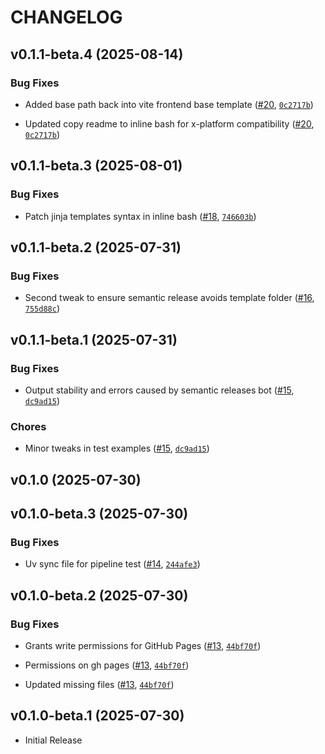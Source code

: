 # CHANGELOG

<!-- version list -->

## v0.1.1-beta.4 (2025-08-14)

### Bug Fixes

- Added base path back into vite frontend base template
  ([#20](https://github.com/algorandfoundation/algokit-templates/pull/20),
  [`0c2717b`](https://github.com/algorandfoundation/algokit-templates/commit/0c2717b72beed8195d7f10494376703544881160))

- Updated copy readme to inline bash for x-platform compatibility
  ([#20](https://github.com/algorandfoundation/algokit-templates/pull/20),
  [`0c2717b`](https://github.com/algorandfoundation/algokit-templates/commit/0c2717b72beed8195d7f10494376703544881160))


## v0.1.1-beta.3 (2025-08-01)

### Bug Fixes

- Patch jinja templates syntax in inline bash
  ([#18](https://github.com/algorandfoundation/algokit-templates/pull/18),
  [`746603b`](https://github.com/algorandfoundation/algokit-templates/commit/746603b44626f69245083cb61392ce2ab24d2b5c))


## v0.1.1-beta.2 (2025-07-31)

### Bug Fixes

- Second tweak to ensure semantic release avoids template folder
  ([#16](https://github.com/algorandfoundation/algokit-templates/pull/16),
  [`755d88c`](https://github.com/algorandfoundation/algokit-templates/commit/755d88c80f24ab0fb85f549905abe87a3d002749))


## v0.1.1-beta.1 (2025-07-31)

### Bug Fixes

- Output stability and errors caused by semantic releases bot
  ([#15](https://github.com/algorandfoundation/algokit-templates/pull/15),
  [`dc9ad15`](https://github.com/algorandfoundation/algokit-templates/commit/dc9ad15d34e58a212f63fa5a13c324639fccc15f))

### Chores

- Minor tweaks in test examples
  ([#15](https://github.com/algorandfoundation/algokit-templates/pull/15),
  [`dc9ad15`](https://github.com/algorandfoundation/algokit-templates/commit/dc9ad15d34e58a212f63fa5a13c324639fccc15f))


## v0.1.0 (2025-07-30)


## v0.1.0-beta.3 (2025-07-30)

### Bug Fixes

- Uv sync file for pipeline test
  ([#14](https://github.com/algorandfoundation/algokit-templates/pull/14),
  [`244afe3`](https://github.com/algorandfoundation/algokit-templates/commit/244afe366561d269586f098c96f00157326da338))


## v0.1.0-beta.2 (2025-07-30)

### Bug Fixes

- Grants write permissions for GitHub Pages
  ([#13](https://github.com/algorandfoundation/algokit-templates/pull/13),
  [`44bf70f`](https://github.com/algorandfoundation/algokit-templates/commit/44bf70f58c3e01426203c869c731cb30d1a991b7))

- Permissions on gh pages ([#13](https://github.com/algorandfoundation/algokit-templates/pull/13),
  [`44bf70f`](https://github.com/algorandfoundation/algokit-templates/commit/44bf70f58c3e01426203c869c731cb30d1a991b7))

- Updated missing files ([#13](https://github.com/algorandfoundation/algokit-templates/pull/13),
  [`44bf70f`](https://github.com/algorandfoundation/algokit-templates/commit/44bf70f58c3e01426203c869c731cb30d1a991b7))


## v0.1.0-beta.1 (2025-07-30)

- Initial Release
